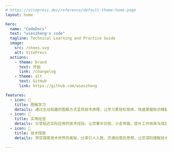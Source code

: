 ```yaml
---
# https://vitepress.dev/reference/default-theme-home-page
layout: home

hero:
  name: "CodeDocs"
  text: "wieszheng's code"
  tagline: Technical Learning and Practice Guide
  image:
    src: /shoes.svg
    alt: VitePress
  actions:
    - theme: brand
      text: 开始
      link: /changelog
    - theme: alt
      text: GitHub
      link: https://github.com/wieszheng

features:
  - icon: 📝
    title: 图解学习
    details: 通过生动有趣的图解方式呈现技术原理，让学习更轻松愉快，快速掌握知识精髓。
  - icon: 🚀
    title: 实用经验
    details: 分享贴近实际应用的技术经验，让您事半功倍、少走弯路，提升工作效率与成就感。
  - icon: 🌟
    title: 技术探索
    details: 带您探索技术世界的奥秘，分享引人入胜、充满创意的思想，让您深刻理解技术变革的驱动力。

---
```


<script setup lang="ts">
  import { onMounted } from 'vue'
  import { version } from '.vitepress/theme/untils/version'
 
  onMounted(() => {
    version()
  })
</script>
<confetti />
